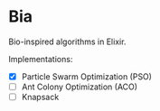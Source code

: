 # Bia

Bio-inspired algorithms in Elixir.

Implementations:

- [x] Particle Swarm Optimization (PSO)
- [ ] Ant Colony Optimization (ACO)
- [ ] Knapsack

